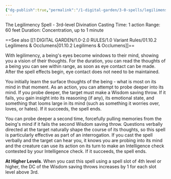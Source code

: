```yaml
---
{"dg-publish":true,"permalink":"/1-digital-garden/3-0-spells/legilimens/","tags":["DnDB-done"]}
---
```


The Legilimency Spell - 3rd-level Divination 
Casting Time: 1 action 
Range: 60 feet 
Duration: Concentration, up to 1 minute 

==See also [[1 DIGITAL GARDEN/1.0-2.0 RULES/1.0 Variant Rules/01.10.2 Legilimens & Occlumens\|01.10.2 Legilimens & Occlumens]]==

With legilimency, a being's eyes become windows to their mind, showing you a vision of their thoughts. For the duration, you can read the thoughts of a being you can see within range, as soon as eye contact can be made. After the spell effects begin, eye contact does not need to be maintained. 

You initially learn the surface thoughts of the being - what is most on its mind in that moment. As an action, you can attempt to probe deeper into its mind. If you probe deeper, the target must make a Wisdom saving throw. If it fails, you gain insight into its reasoning (if any), its emotional state, and something that looms large in its mind (such as something it worries over, loves, or hates). If it succeeds, the spell ends. 

You can probe deeper a second time, forcefully pulling memories from the being's mind if it fails the second Wisdom saving throw. Questions verbally directed at the target naturally shape the course of its thoughts, so this spell is particularly effective as part of an interrogation. If you cast the spell verbally and the target can hear you, it knows you are probing into its mind and the creature can use its action on its turn to make an Intelligence check contested by your Intelligence check. If it succeeds, the spell ends. 

**At Higher Levels**. When you cast this spell using a spell slot of 4th level or higher, the DC of the Wisdom saving throws increases by 1 for each slot level above 3rd.